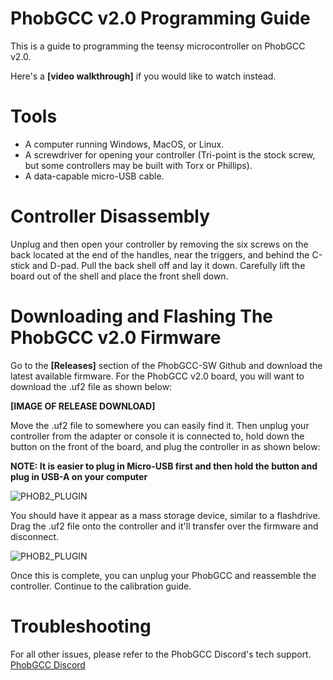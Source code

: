 # PhobGCC v2.0 Programming Guide

This is a guide to programming the teensy microcontroller on PhobGCC v2.0.

Here's a **[video walkthrough]** if you would like to watch instead.

# Tools

* A computer running Windows, MacOS, or Linux.
* A screwdriver for opening your controller (Tri-point is the stock screw, but some controllers may be built with Torx or Phillips).
* A data-capable micro-USB cable.

# Controller Disassembly

Unplug and then open your controller by removing the six screws on the back located at the end of the handles, near the triggers, and behind the C-stick and D-pad.
Pull the back shell off and lay it down.
Carefully lift the board out of the shell and place the front shell down.

# Downloading and Flashing The PhobGCC v2.0 Firmware

Go to the **[Releases]** section of the PhobGCC-SW Github and download the latest available firmware. For the PhobGCC v2.0 board, you will want to download the .uf2 file as shown below:

**[IMAGE OF RELEASE DOWNLOAD]**

Move the .uf2 file to somewhere you can easily find it. Then unplug your controller from the adapter or console it is connected to, hold down the button on the front of the board, and plug the controller in as shown below:

**NOTE: It is easier to plug in Micro-USB first and then hold the button and plug in USB-A on your computer**

![PHOB2_PLUGIN](https://github.com/PhobGCC/PhobGCC-doc/blob/main/For_Users/Phob_Programming_Guide_Images/phob2_hold.jpg?raw=true)

You should have it appear as a mass storage device, similar to a flashdrive. Drag the .uf2 file onto the controller and it'll transfer over the firmware and disconnect.

![PHOB2_PLUGIN](https://github.com/PhobGCC/PhobGCC-doc/blob/main/For_Users/Phob_Programming_Guide_Images/phob2_transfer.PNG?raw=true)

Once this is complete, you can unplug your PhobGCC and reassemble the controller. Continue to the calibration guide.

# Troubleshooting

For all other issues, please refer to the PhobGCC Discord's tech support.
[PhobGCC Discord](https://discord.gg/yrpUu7mgzm)
